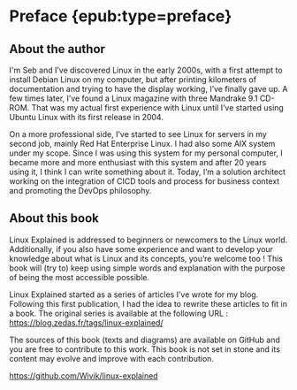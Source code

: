 # Preface {epub:type=preface}

## About the author

I'm Seb and I’ve discovered Linux in the early 2000s, with a first attempt to install Debian Linux on my computer, but after printing kilometers of documentation and trying to have the display working, I’ve finally gave up. A few times later, I’ve found a Linux magazine with three Mandrake 9.1 CD-ROM. That was my actual first experience with Linux until I’ve started using Ubuntu Linux with its first release in 2004.

On a more professional side, I’ve started to see Linux for servers in my second job, mainly Red Hat Enterprise Linux. I had also some AIX system under my scope. Since I was using this system for my personal computer, I became more and more enthusiast with this system and after 20 years using it, I think I can write something about it. Today, I’m a solution architect working on the integration of CICD tools and process for business context and promoting the DevOps philosophy. 

## About this book

Linux Explained is addressed to beginners or newcomers to the Linux world. Additionally, if you also have some experience and want to develop your knowledge about what is Linux and its concepts, you’re welcome too ! This book will (try to) keep using simple words and explanation with the purpose of being the most accessible possible.

Linux Explained started as a series of articles I’ve wrote for my blog. Following this first publication, I had the idea to rewrite these articles to fit in a book. The original series is available at the following URL : https://blog.zedas.fr/tags/linux-explained/

The sources of this book (texts and diagrams) are available on GitHub and you are free to contribute to this work. This book is not set in stone and its content may evolve and improve with each contribution.

https://github.com/Wivik/linux-explained